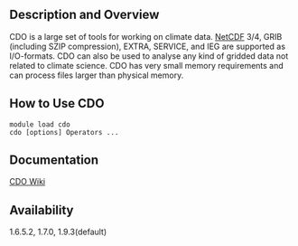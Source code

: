 ## Description and Overview
CDO is a large set of tools for working on climate data. [NetCDF](https://www.nersc.gov/users/data-analytics/data-management/i-o-libraries/netcdf-2/netcdf/)
3/4, GRIB (including SZIP compression), EXTRA, SERVICE, and IEG are supported
as I/O-formats. CDO can also be used to analyse any kind of gridded data not
related to climate science.
CDO has very small memory requirements and can process files larger than 
physical memory.

## How to Use CDO

```
module load cdo
cdo [options] Operators ...
```

## Documentation
[CDO Wiki](https://code.zmaw.de/projects/cdo/wiki/Cdo#Documentation)

## Availability

1.6.5.2, 1.7.0, 1.9.3(default)
